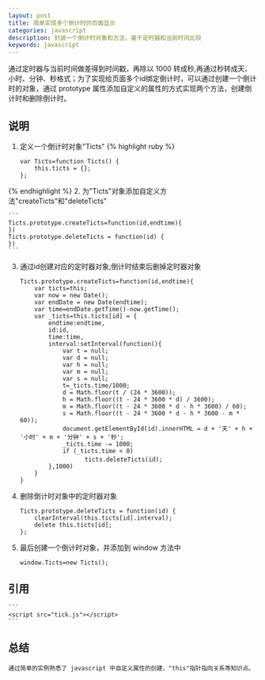 ```yaml
---
layout: post
title: 简单实现多个倒计时的页面显示
categories: javascript
description: 封装一个倒计时对象和方法，基于定时器和当前时间比较
keywords: javascript
---
```


通过定时器与当前时间做差得到时间戳，再除以 1000 转成秒,再通过秒转成天、小时、分钟、秒格式；为了实现给页面多个id绑定倒计时，可以通过创建一个倒计时的对象，通过 prototype 属性添加自定义的属性的方式实现两个方法，创建倒计时和删除倒计时。

## 说明

1. 定义一个倒计时对象"Ticts"
{% highlight ruby %}
	```
	var Ticts=function Ticts() {
	    this.ticts = {}; 
	};
	```
{% endhighlight %}
2. 为"Ticts"对象添加自定义方法"createTicts"和"deleteTicts"

	```
	Ticts.prototype.createTicts=function(id,endtime){
	})
	Ticts.prototype.deleteTicts = function(id) {
	})
	```
3. 通过id创建对应的定时器对象,倒计时结束后删掉定时器对象

	```
	Ticts.prototype.createTicts=function(id,endtime){
	    var ticts=this;
	    var now = new Date();
	    var endDate = new Date(endtime);
	    var time=endDate.getTime()-now.getTime();
	    var _ticts=this.ticts[id] = {
	        endtime:endtime,
	        id:id,
	        time:time,
	        interval:setInterval(function(){
	            var t = null;
	            var d = null;
	            var h = null;
	            var m = null;
	            var s = null;
	            t=_ticts.time/1000;
	            d = Math.floor(t / (24 * 3600));
	            h = Math.floor((t - 24 * 3600 * d) / 3600);
	            m = Math.floor((t - 24 * 3600 * d - h * 3600) / 60);
	            s = Math.floor((t - 24 * 3600 * d - h * 3600 - m * 60));
	            document.getElementById(id).innerHTML = d + '天' + h + '小时' + m + '分钟' + s + '秒';
	            _ticts.time -= 1000;
	            if (_ticts.time < 0)
	　　　　　　　　　　　ticts.deleteTicts(id);                               
	        },1000)
	    }       
	}
	```
4. 删除倒计时对象中的定时器对象

	```
	Ticts.prototype.deleteTicts = function(id) {
	    clearInterval(this.ticts[id].interval);
	    delete this.ticts[id];
	};
	```
5. 最后创建一个倒计时对象，并添加到 window 方法中

	```
	window.Ticts=new Ticts();
	```
## 引用
	
	```
	<script src="tick.js"></script>
	```
## 总结
	
	通过简单的实例熟悉了 javascript 中自定义属性的创建，"this"指针指向关系等知识点。
